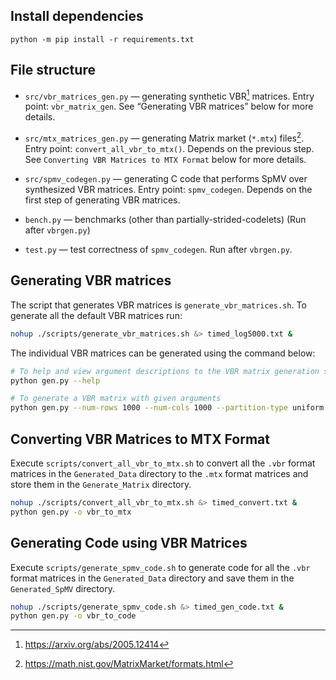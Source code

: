 ## Install dependencies

```
python -m pip install -r requirements.txt
```

## File structure

* `src/vbr_matrices_gen.py` — generating synthetic VBR[^1] matrices. Entry point: `vbr_matrix_gen`. See “Generating VBR matrices” below for more details.

* `src/mtx_matrices_gen.py` — generating Matrix market (`*.mtx`) files[^2]. Entry point: `convert_all_vbr_to_mtx()`. Depends on the previous step. See `Converting VBR Matrices to MTX Format` below for more details.

* `src/spmv_codegen.py` — generating C code that performs SpMV over synthesized VBR matrices. Entry point: `spmv_codegen`. Depends on the first step of generating VBR matrices.

* `bench.py` — benchmarks (other than partially-strided-codelets) (Run after `vbrgen.py`)

* `test.py` — test correctness of `spmv_codegen`. Run after `vbrgen.py`.

[^1]: https://arxiv.org/abs/2005.12414
[^2]: https://math.nist.gov/MatrixMarket/formats.html

## Generating VBR matrices

The script that generates VBR matrices is `generate_vbr_matrices.sh`. To generate all the default VBR matrices run:

```bash
nohup ./scripts/generate_vbr_matrices.sh &> timed_log5000.txt &
```

The individual VBR matrices can be generated using the command below:
```bash
# To help and view argument descriptions to the VBR matrix generation script
python gen.py --help

# To generate a VBR matrix with given arguments
python gen.py --num-rows 1000 --num-cols 1000 --partition-type uniform --row-split 50 --col-split 50 --percentage-of-blocks 20 --percentage-of-zeros 50
```

## Converting VBR Matrices to MTX Format

Execute `scripts/convert_all_vbr_to_mtx.sh` to convert all the `.vbr` format matrices in the `Generated_Data` directory to the `.mtx` format matrices and store them in the `Generate_Matrix` directory.

```bash
nohup ./scripts/convert_all_vbr_to_mtx.sh &> timed_convert.txt &
python gen.py -o vbr_to_mtx
```

## Generating Code using VBR Matrices

Execute `scripts/generate_spmv_code.sh` to generate code for all the `.vbr` format matrices in the `Generated_Data` directory and save them in the `Generated_SpMV` directory.

```bash
nohup ./scripts/generate_spmv_code.sh &> timed_gen_code.txt &
python gen.py -o vbr_to_code
```
